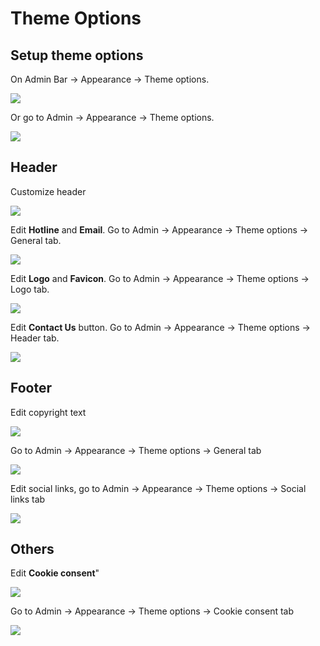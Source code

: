 # Theme Options

## Setup theme options

On Admin Bar -> Appearance -> Theme options.

![](/agon/images/theme-options-1.png)

Or go to Admin -> Appearance -> Theme options.

![](/agon/images/theme-options-2.png)

## Header

Customize header

![](/agon/images/theme-options-header.png)

Edit **Hotline** and **Email**. Go to Admin -> Appearance -> Theme options -> General tab.

![](/agon/images/theme-options-hotline-email.png)

Edit **Logo** and **Favicon**. Go to Admin -> Appearance -> Theme options -> Logo tab.

![](/agon/images/theme-options-logo-and-favicon.png)

Edit **Contact Us** button. Go to Admin -> Appearance -> Theme options -> Header tab.

![](/agon/images/theme-options-contact-us-btn.png)

## Footer

Edit copyright text

![](/agon/images/theme-options-footer-text-1.png)

Go to Admin -> Appearance -> Theme options -> General tab

![](/agon/images/theme-options-footer-text-2.png)

Edit social links, go to Admin -> Appearance -> Theme options -> Social links tab

![](/agon/images/theme-options-social-links.png)

## Others

Edit **Cookie consent**"

![](/agon/images/theme-options-cookie.png)

Go to Admin -> Appearance -> Theme options -> Cookie consent tab

![](/agon/images/theme-options-cookie-1.png)
